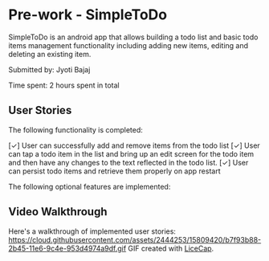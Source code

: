 
# Pre-work - SimpleToDo

SimpleToDo is an android app that allows building a todo list and basic todo items management functionality including adding new items, editing and deleting an existing item.

Submitted by: Jyoti Bajaj

Time spent: 2 hours spent in total

## User Stories

The following functionality is completed:

[✓] User can successfully add and remove items from the todo list
[✓] User can tap a todo item in the list and bring up an edit screen for the todo item and then have any changes to the text reflected in the todo list.
[✓] User can persist todo items and retrieve them properly on app restart

The following optional features are implemented:

## Video Walkthrough 

Here's a walkthrough of implemented user stories:
https://cloud.githubusercontent.com/assets/2444253/15809420/b7f93b88-2b45-11e6-9c4e-953d4974a9df.gif
GIF created with [LiceCap](http://www.cockos.com/licecap/).


